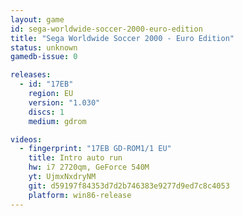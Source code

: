 ```yaml
---
layout: game
id: sega-worldwide-soccer-2000-euro-edition
title: "Sega Worldwide Soccer 2000 - Euro Edition"
status: unknown
gamedb-issue: 0

releases:
  - id: "17EB"
    region: EU
    version: "1.030"
    discs: 1
    medium: gdrom

videos:
  - fingerprint: "17EB GD-ROM1/1 EU"
    title: Intro auto run
    hw: i7 2720qm, GeForce 540M
    yt: UjmxNxdryNM
    git: d59197f84353d7d2b746383e9277d9ed7c8c4053
    platform: win86-release
---
```

